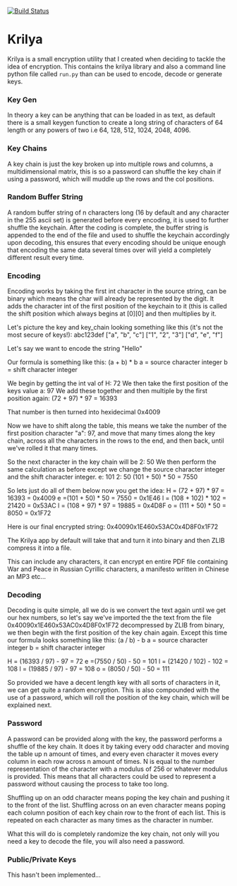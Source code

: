 [![Build Status](https://app.travis-ci.com/nonapod/krilya.svg?branch=main)](https://app.travis-ci.com/nonapod/krilya)

# Krilya
Krilya is a small encryption utility that I created when deciding to tackle the idea of encryption. This contains the krilya library and also a command line python file called `run.py` than can be used to encode, decode or generate keys.  

### Key Gen
In theory a key can be anything that can be loaded in as text, as default there is a 
small keygen function to create a long string of characters of 64 length or any powers
of two i.e 64, 128, 512, 1024, 2048, 4096.

### Key Chains
A key chain is just the key broken up into multiple rows and columns, a multidimensional matrix,
this is so a password can shuffle the key chain if using a password, which will muddle up the 
rows and the col positions.

### Random Buffer String
A random buffer string of n characters long (16 by default and any character in the 255 ascii set) 
is generated before every encoding, it is used to further shuffle the keychain. After the coding 
is complete, the buffer string is appended to the end of the file and used to shuffle the keychain
accordingly upon decoding, this ensures that every encoding should be unique enough that encoding
the same data several times over will yield a completely different result every time.

### Encoding
Encoding works by taking the first int character in the source string, can be binary which means
the char will already be represented by the digit. It adds the character int of the first position
of the keychain to it (this is called the shift position which always begins at [0][0] and then multiplies by it. 

Let's picture the key and key_chain looking something like this (it's not the most secure of keys!):
abc123def
["a", "b", "c"]
["1", "2", "3"]
["d", "e", "f"]

Let's say we want to encode the string "Hello"

Our formula is something like this:
(a + b) * b
a = source character integer
b = shift character integer

We begin by getting the int val of H: 72
We then take the first position of the keys value a: 97
We add these together and then multiple by the first position again:
(72 + 97) * 97 = 16393

That number is then turned into hexidecimal 0x4009

Now we have to shift along the table, this means we take the number of the first
position character "a": 97, and move that many times along the key chain, across
all the characters in the rows to the end, and then back, until we've rolled it that
many times. 

So the next character in the key chain will be 2: 50
We then perform the same calculation as before except we change the source character integer
and the shift character integer.
e: 101
2: 50
(101 + 50) * 50 = 7550

So lets just do all of them below now you get the idea:
H = (72 + 97) * 97 = 16393 = 0x4009
e =(101 + 50) * 50 = 7550 = 0x1E46
l = (108 + 102) * 102 = 21420 = 0x53AC
l = (108 + 97) * 97 = 19885 = 0x4D8F
o = (111 + 50) * 50 = 8050 = 0x1F72

Here is our final encrypted string:
0x40090x1E460x53AC0x4D8F0x1F72

The Krilya app by default will take that and turn it into binary and then ZLIB compress it into a 
file.

This can include any characters, it can encrypt en entire PDF file containing War and Peace in Russian
Cyrillic characters, a manifesto written in Chinese an MP3 etc... 


### Decoding
Decoding is quite simple, all we do is we convert the text again until we get our hex numbers, so let's
say we've imported the the text from the file 0x40090x1E460x53AC0x4D8F0x1F72 decompressed by ZLIB from
binary, we then begin with the first position of the key chain again.
Except this time our formula looks something like this:
(a / b) - b
a = source character integer
b = shift character integer

H = (16393 / 97) - 97 = 72
e =(7550 / 50) - 50 = 101
l = (21420 / 102) - 102 = 108
l = (19885 / 97) - 97 = 108
o = (8050 / 50) - 50 = 111

So provided we have a decent length key with all sorts of characters in it, we can get quite a random
encryption. This is also compounded with the use of a password, which will roll the position of the
key chain, which will be explained next.

### Password
A password can be provided along with the key, the password performs a shuffle of the key chain.
It does it by taking every odd character and moving the table up n amount of times, and every even
character it moves every column in each row across n amount of times.
N is equal to the number representation of the character with a modulus of 256 or whatever modulus
is provided. This means that all characters could be used to represent a password without causing
the process to take too long.

Shuffling up on an odd character means poping the key chain and pushing it to the front of the list.
Shuffling across on an even character means poping each column position of each key chain row to the front of each list.
This is repeated on each character as many times as the character in number.

What this will do is completely randomize the key chain, not only will you need a key to decode the
file, you will also need a password.


### Public/Private Keys
This hasn't been implemented...
